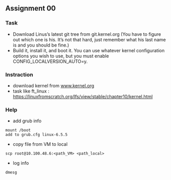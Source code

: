 ## Assignment 00

### Task
- Download Linus’s latest git tree from git.kernel.org (You have to figure out which one is his. It’s not that hard, just remember what his last name is and you should be fine.)
- Build it, install it, and boot it. You can use whatever kernel configuration options you wish to use, but you must enable CONFIG_LOCALVERSION_AUTO=y.

### Instraction
- download kernel from www.kernel.org
- task like ft_linux : https://linuxfromscratch.org/lfs/view/stable/chapter10/kernel.html

### Help
- add grub info
```
mount /boot
add to grub.cfg linux-6.5.5
```
- copy file from VM to local
```
scp root@10.100.48.6:<path_VM> <path_local>
```
- log info
```
dmesg
```
